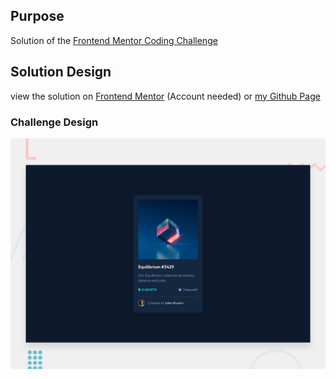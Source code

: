 ## Purpose
Solution of the [Frontend Mentor Coding Challenge](https://www.frontendmentor.io/challenges/nft-preview-card-component-SbdUL_w0U)

## Solution Design
view the solution on [Frontend Mentor](https://www.frontendmentor.io/challenges/nft-preview-card-component-SbdUL_w0U/hub?share=true) (Account needed) or [my Github Page](https://m1mmseen.github.io/Frontend-Mentor-NFT-Card-Preview/)


### Challenge Design

![Design preview for the NFT preview card component coding challenge](./design/desktop-preview.jpg)



